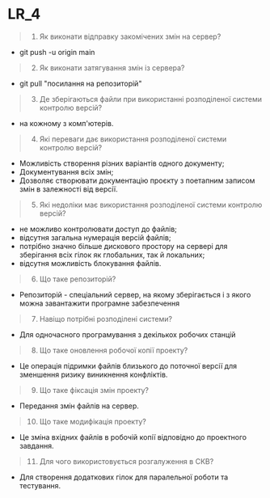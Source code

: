 # LR_4
> 1. Як виконати відправку закомічених змін на сервер?
- git push -u origin main
> 2. Як виконати затягування змін із сервера?
- git pull "посилання на репозиторій"
> 3. Де зберігаються файли при використанні розподіленої системи контролю
версій?
- на кожному з комп'ютерів.
> 4. Які переваги дає використання розподіленої системи контролю версій?
- Можливість створення різних варіантів одного документу;
- Документування всіх змін;
- Дозволяє створювати документацію проєкту з поетапним записом змін в залежності від версії.
> 5. Які недоліки має використання розподіленої системи контролю версій?
-   не можливо контролювати доступ до файлів;
-   відсутня загальна нумерація версій файлів;
-   потрібно значно більше дискового простору на сервері для зберігання всіх гілок як глобальних, так й локальних;
-   відсутня можливість блокування файлів.
> 6. Що таке репозиторій?
- Репозиторій - спеціальний сервер, на якому зберігається і з якого можна завантажити програмне забезпечення
> 7. Навіщо потрібні розподілені системи?
- Для одночасного програмування з декількох робочих станцій
> 8. Що таке оновлення робочої копії проекту?
- Це операція підримки файлів близького до поточної версії для зменшення ризику виникнення конфліктів.
> 9. Що таке фіксація змін проекту?
- Передання змін файлів на сервер.
> 10. Що таке модифікація проекту?
- Це зміна вхідних файлів в робочій копії відповідно до проектного завдання.
> 11. Для чого використовується розгалуження в СКВ?
- Для створення додаткових гілок для паралельної роботи та тестування.